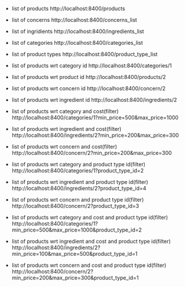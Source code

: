 
 - list of products
http://localhost:8400/products

 - list of concerns 
http://localhost:8400/concerns_list

 - list of ingridients
http://localhost:8400/ingredients_list

- list of categories
http://localhost:8400/categories_list

 - list of product types
http://localhost:8400/product_type_list

 - list of products wrt category id
http://localhost:8400/categories/1

 - list of products wrt product id
http://localhost:8400/products/2

 - list of products wrt concern id
http://localhost:8400/concern/2

 - list of products wrt ingredient id
http://localhost:8400/ingredients/2

 - list of products wrt category and cost(filter)
http://localhost:8400/categories/1?min_price=500&max_price=1000

 - list of products wrt ingredient and cost(filter)
http://localhost:8400/ingredients/2?min_price=200&max_price=300

 - list of products wrt concern and cost(filter)
http://localhost:8400/concern/2?min_price=200&max_price=300

 - list of products wrt category and product type id(filter)
http://localhost:8400/categories/1?product_type_id=2

 - list of products wrt ingredient and product type id(filter)
http://localhost:8400/ingredients/2?product_type_id=4

 - list of products wrt concern and product type id(filter)
http://localhost:8400/concern/2?product_type_id=3

 - list of products wrt category and cost and product type id(filter)
http://localhost:8400/categories/1?min_price=500&max_price=1000&product_type_id=2

 - list of products wrt ingredient and cost and product type id(filter)
http://localhost:8400/ingredients/2?min_price=100&max_price=500&product_type_id=1

 - list of products wrt concern and cost and product type id(filter)
http://localhost:8400/concern/2?min_price=200&max_price=300&product_type_id=1

